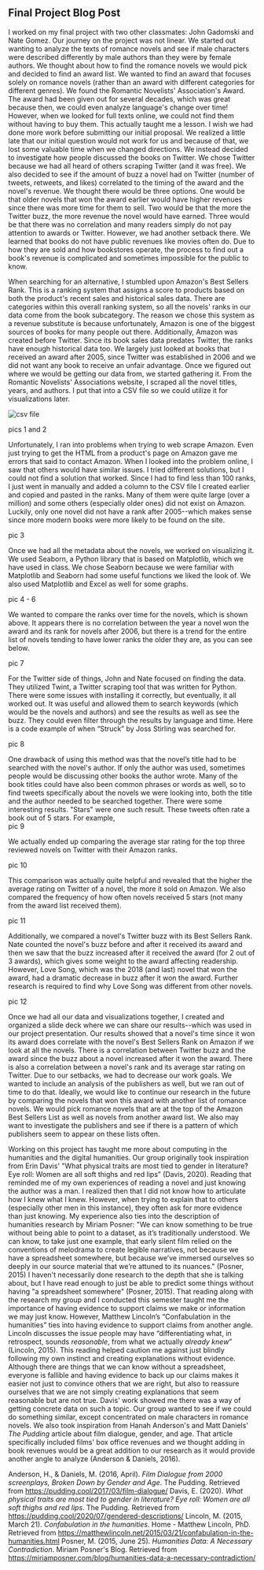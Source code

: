 ## Final Project Blog Post


I worked on my final project with two other classmates: John Gadomski and Nate Gomez. Our journey on the project was not linear. We started out wanting to analyze the texts of romance novels and see if male characters were described differently by male authors than they were by female authors. We thought about how to find the romance novels we would pick and decided to find an award list. We wanted to find an award that focuses solely on romance novels (rather than an award with different categories for different genres). We found the Romantic Novelists' Association's Award. The award had been given out for several decades, which was great because then, we could even analyze language's change over time! However, when we looked for full texts online, we could not find them without having to buy them. This actually taught me a lesson. I wish we had done more work before submitting our initial proposal. We realized a little late that our initial question would not work for us and because of that, we lost some valuable time when we changed directions. We instead decided to investigate how people discussed the books on Twitter. We chose Twitter because we had all heard of others scraping Twitter (and it was free). We also decided to see if the amount of buzz a novel had on Twitter (number of tweets, retweets, and likes) correlated to the timing of the award and the novel's revenue. We thought there would be three options. One would be that older novels that won the award earlier would have higher revenues since there was more time for them to sell. Two would be that the more the Twitter buzz, the more revenue the novel would have earned. Three would be that there was no correlation and many readers simply do not pay attention to awards or Twitter. However, we had another setback there. We learned that books do not have public revenues like movies often do. Due to how they are sold and how bookstores operate, the process to find out a book's revenue is complicated and sometimes impossible for the public to know. 


When searching for an alternative, I stumbled upon Amazon's Best Sellers Rank. This is a ranking system that assigns a score to products based on both the product's recent sales and historical sales data. There are categories within this overall ranking system, so all the novels' ranks in our data come from the book subcategory. The reason we chose this system as a revenue substitute is because unfortunately, Amazon is one of the biggest sources of books for many people out there. Additionally, Amazon was created before Twitter. Since its book sales data predates Twitter, the ranks have enough historical data too. We largely just looked at books that received an award after 2005, since Twitter was established in 2006 and we did not want any book to receive an unfair advantage. Once we figured out where we would be getting our data from, we started gathering it. From the Romantic Novelists' Associations website, I scraped all the novel titles, years, and authors. I put that into a CSV file so we could utilize it for visualizations later.  
 
![csv file](https://github.com/dracoeye/is310groupproject/blob/main/Picture1.png)

pics 1 and 2

Unfortunately, I ran into problems when trying to web scrape Amazon. Even just trying to get the HTML from a product's page on Amazon gave me errors that said to contact Amazon. When I looked into the problem online, I saw that others would have similar issues. I tried different solutions, but I could not find a solution that worked. Since I had to find less than 100 ranks, I just went in manually and added a column to the CSV file I created earlier and copied and pasted in the ranks. Many of them were quite large (over a million) and some others (especially older ones) did not exist on Amazon. Luckily, only one novel did not have a rank after 2005--which makes sense since more modern books were more likely to be found on the site.  

pic 3


Once we had all the metadata about the novels, we worked on visualizing it. We used Seaborn, a Python library that is based on Matplotlib, which we have used in class. We chose Seaborn because we were familiar with Matplotlib and Seaborn had some useful functions we liked the look of. We also used Matplotlib and Excel as well for some graphs. 


pic 4 - 6
 
We wanted to compare the ranks over time for the novels, which is shown above. It appears there is no correlation between the year a novel won the award and its rank for novels after 2006, but there is a trend for the entire list of novels tending to have lower ranks the older they are, as you can see below.


pic 7


For the Twitter side of things, John and Nate focused on finding the data. They utilized Twint, a Twitter scraping tool that was written for Python. There were some issues with installing it correctly, but eventually, it all worked out. It was useful and allowed them to search keywords (which would be the novels and authors) and see the results as well as see the buzz. They could even filter through the results by language and time. Here is a code example of when “Struck” by Joss Stirling was searched for.


pic 8


One drawback of using this method was that the novel’s title had to be searched with the novel's author. If only the author was used, sometimes people would be discussing other books the author wrote. Many of the book titles could have also been common phrases or words as well, so to find tweets specifically about the novels we were looking into, both the title and the author needed to be searched together. There were some interesting results. "Stars" were one such result. These tweets often rate a book out of 5 stars. For example,   
pic 9


We actually ended up comparing the average star rating for the top three reviewed novels on Twitter with their Amazon ranks.  


pic 10


This comparison was actually quite helpful and revealed that the higher the average rating on Twitter of a novel, the more it sold on Amazon. We also compared the frequency of how often novels received 5 stars (not many from the award list received them). 


pic 11


Additionally, we compared a novel's Twitter buzz with its Best Sellers Rank. Nate counted the novel's buzz before and after it received its award and then we saw that the buzz increased after it received the award (for 2 out of 3 awards), which gives some weight to the award affecting readership. However, Love Song, which was the 2018 (and last) novel that won the award, had a dramatic decrease in buzz after it won the award. Further research is required to find why Love Song was different from other novels.
 

pic 12


Once we had all our data and visualizations together, I created and organized a slide deck where we can share our results--which was used in our project presentation. Our results showed that a novel's time since it won its award does correlate with the novel's Best Sellers Rank on Amazon if we look at all the novels. There is a correlation between Twitter buzz and the award since the buzz about a novel increased after it won the award. There is also a correlation between a novel's rank and its average star rating on Twitter. Due to our setbacks, we had to decrease our work goals. We wanted to include an analysis of the publishers as well, but we ran out of time to do that. Ideally, we would like to continue our research in the future by comparing the novels that won this award with another list of romance novels. We would pick romance novels that are at the top of the Amazon Best Sellers List as well as novels from another award list. We also may want to investigate the publishers and see if there is a pattern of which publishers seem to appear on these lists often.  

Working on this project has taught me more about computing in the humanities and the digital humanities. Our group originally took inspiration from Erin Davis' "What physical traits are most tied to gender in literature? Eye roll: Women are all soft thighs and red lips” (Davis, 2020). Reading that reminded me of my own experiences of reading a novel and just knowing the author was a man. I realized then that I did not know how to articulate how I knew what I knew. However, when trying to explain that to others (especially other men in this instance), they often ask for more evidence than just knowing. My experience also ties into the description of humanities research by Miriam Posner: "We can know something to be true without being able to point to a dataset, as it’s traditionally understood. We can know, to take just one example, that early silent film relied on the conventions of melodrama to create legible narratives, not because we have a spreadsheet somewhere, but because we’ve immersed ourselves so deeply in our source material that we’re attuned to its nuances." (Posner, 2015) I haven't necessarily done research to the depth that she is talking about, but I have read enough to just be able to predict some things without having "a spreadsheet somewhere" (Posner, 2015). That reading along with the research my group and I conducted this semester taught me the importance of having evidence to support claims we make or information we may just know. 
However, Matthew Lincoln’s “Confabulation in the humanities” ties into having evidence to support claims from another angle. Lincoln discusses the issue people may have “differentiating what, in retrospect, sounds *reasonable*, from what we actually *already knew*” (Lincoln, 2015). This reading helped caution me against just blindly following my own instinct and creating explanations without evidence. Although there are things that we can know without a spreadsheet, everyone is fallible and having evidence to back up our claims makes it easier not just to convince others that we are right, but also to reassure ourselves that we are not simply creating explanations that seem reasonable but are not true. 
Davis' work showed me there was a way of getting concrete data on such a topic. Our group wanted to see if we could do something similar, except concentrated on male characters in romance novels. We also took inspiration from Hanah Anderson's and Matt Daniels' *The Pudding* article about film dialogue, gender, and age. That article specifically included films' box office revenues and we thought adding in book revenues would be a great addition to our research as it would provide another angle to analyze (Anderson & Daniels, 2016). 

Anderson, H., & Daniels, M. (2016, April). *Film Dialogue from 2000 screenplays, Broken Down by Gender and Age*. The Pudding. Retrieved from https://pudding.cool/2017/03/film-dialogue/ 
Davis, E. (2020). *What physical traits are most tied to gender in literature? Eye roll: Women are all soft thighs and red lips*. The Pudding. Retrieved from https://pudding.cool/2020/07/gendered-descriptions/ 
Lincoln, M. (2015, March 21). *Confabulation in the humanities*. Home - Matthew Lincoln, PhD. Retrieved from https://matthewlincoln.net/2015/03/21/confabulation-in-the-humanities.html 
Posner, M. (2015, June 25). *Humanities Data: A Necessary Contradiction*. Miriam Posner's Blog. Retrieved from https://miriamposner.com/blog/humanities-data-a-necessary-contradiction/ 


